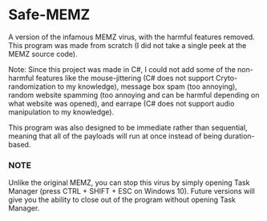 # Safe-MEMZ
A version of the infamous MEMZ virus, with the harmful features removed. This program was made from scratch (I did not take a single peek at the MEMZ source code).

Note: Since this project was made in C#, I could not add some of the non-harmful features like the mouse-jittering (C# does not support Cryto-randomization to my knowledge), message box spam (too annoying), random website spamming (too annoying and can be harmful depending on what website was opened), and earrape (C# does not support audio manipulation to my knowledge).

This program was also designed to be immediate rather than sequential, meaning that all of the payloads will run at once instead of being duration-based.

### NOTE
Unlike the original MEMZ, you can stop this virus by simply opening Task Manager (press CTRL + SHIFT + ESC on Windows 10). Future versions will give you the ability to close out of the program without opening Task Manager.
